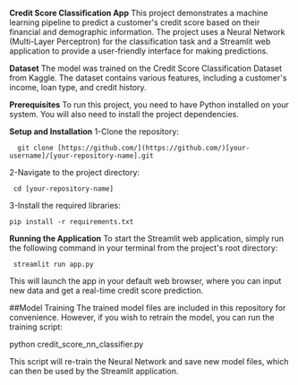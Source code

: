 **Credit Score Classification App**
This project demonstrates a machine learning pipeline to predict a customer's credit score based on their financial and demographic information. The project uses a Neural Network (Multi-Layer Perceptron) for the classification task and a Streamlit web application to provide a user-friendly interface for making predictions.

**Dataset**
The model was trained on the Credit Score Classification Dataset from Kaggle. The dataset contains various features, including a customer's income, loan type, and credit history.

**Prerequisites**
To run this project, you need to have Python installed on your system. You will also need to install the project dependencies.

**Setup and Installation**
   1-Clone the repository:

      git clone [https://github.com/](https://github.com/)[your-username]/[your-repository-name].git

  2-Navigate to the project directory:

     cd [your-repository-name]

  3-Install the required libraries:

    pip install -r requirements.txt

**Running the Application**
To start the Streamlit web application, simply run the following command in your terminal from the project's root directory:

     streamlit run app.py

This will launch the app in your default web browser, where you can input new data and get a real-time credit score prediction.

##Model Training
The trained model files are included in this repository for convenience. However, if you wish to retrain the model, you can run the training script:

python credit_score_nn_classifier.py

This script will re-train the Neural Network and save new model files, which can then be used by the Streamlit application.
